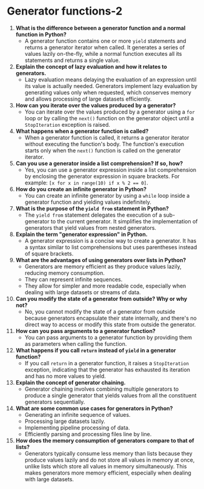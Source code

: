 # Generator functions-2

1. **What is the difference between a generator function and a normal function in Python?**
   * A generator function contains one or more `yield` statements and returns a generator iterator when called. It generates a series of values lazily on-the-fly, while a normal function executes all its statements and returns a single value.
2. **Explain the concept of lazy evaluation and how it relates to generators.**
   * Lazy evaluation means delaying the evaluation of an expression until its value is actually needed. Generators implement lazy evaluation by generating values only when requested, which conserves memory and allows processing of large datasets efficiently.
3. **How can you iterate over the values produced by a generator?**
   * You can iterate over the values produced by a generator using a `for` loop or by calling the `next()` function on the generator object until a `StopIteration` exception is raised.
4. **What happens when a generator function is called?**
   * When a generator function is called, it returns a generator iterator without executing the function's body. The function's execution starts only when the `next()` function is called on the generator iterator.
5. **Can you use a generator inside a list comprehension? If so, how?**
   * Yes, you can use a generator expression inside a list comprehension by enclosing the generator expression in square brackets. For example: `[x for x in range(10) if x % 2 == 0]`.
6. **How do you create an infinite generator in Python?**
   * You can create an infinite generator by using a `while` loop inside a generator function and yielding values indefinitely.
7. **What is the purpose of the `yield from` statement in Python?**
   * The `yield from` statement delegates the execution of a sub-generator to the current generator. It simplifies the implementation of generators that yield values from nested generators.
8. **Explain the term "generator expression" in Python.**
   * A generator expression is a concise way to create a generator. It has a syntax similar to list comprehensions but uses parentheses instead of square brackets.
9. **What are the advantages of using generators over lists in Python?**
   * Generators are memory efficient as they produce values lazily, reducing memory consumption.
   * They can represent infinite sequences.
   * They allow for simpler and more readable code, especially when dealing with large datasets or streams of data.
10. **Can you modify the state of a generator from outside? Why or why not?**
    * No, you cannot modify the state of a generator from outside because generators encapsulate their state internally, and there's no direct way to access or modify this state from outside the generator.
11. **How can you pass arguments to a generator function?**
    * You can pass arguments to a generator function by providing them as parameters when calling the function.
12. **What happens if you call `return` instead of `yield` in a generator function?**
    * If you call `return` in a generator function, it raises a `StopIteration` exception, indicating that the generator has exhausted its iteration and has no more values to yield.
13. **Explain the concept of generator chaining.**
    * Generator chaining involves combining multiple generators to produce a single generator that yields values from all the constituent generators sequentially.
14. **What are some common use cases for generators in Python?**
    * Generating an infinite sequence of values.
    * Processing large datasets lazily.
    * Implementing pipeline processing of data.
    * Efficiently parsing and processing files line by line.
15. **How does the memory consumption of generators compare to that of lists?**
    * Generators typically consume less memory than lists because they produce values lazily and do not store all values in memory at once, unlike lists which store all values in memory simultaneously. This makes generators more memory efficient, especially when dealing with large datasets.
